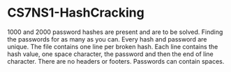 # CS7NS1-HashCracking
1000 and 2000 password hashes  are present and are to be solved. Finding the passwords for as many as you can. Every hash and password are unique. 
The file contains one line per broken hash.
Each line contains the hash value, one space character, the password and then the end of line character.
There are no headers or footers.
Passwords can contain spaces.
